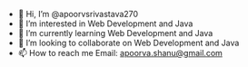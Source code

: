 - 👋 Hi, I’m @apoorvsrivastava270
- 👀 I’m interested in Web Development and Java
- 🌱 I’m currently learning Web Development and Java
- 💞️ I’m looking to collaborate on Web Development and Java
- 📫 How to reach me Email: apoorva.shanu@gmail.com

<!---
apoorvsrivastava270/apoorvsrivastava270 is a ✨ special ✨ repository because its `README.md` (this file) appears on your GitHub profile.
You can click the Preview link to take a look at your changes.
--->

